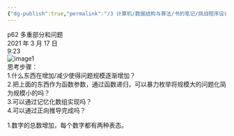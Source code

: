 ```yaml
---
{"dg-publish":true,"permalink":"/3 计算机/数据结构与算法/书的笔记/挑战程序设计竞赛/p62 多重部分和问题/","title":"p62 多重部分和问题"}
---
```



p62 多重部分和问题  
2021 年 3 月 17 日  
9:23  
![image1](/img/user/resources/attachments/image1-44.png)  
思考步骤：  
1.什么东西在增加/减少使得问题规模逐渐增加？  
2.把上面的东西作为函数参数，通过函数递归，可以暴力枚举将规模大的问题化简为规模小的吗？  
3.可以通过记忆化数组实现吗？  
4.可以通过正向推导完成吗？

1.数字的总数增加，每个数字都有两种表态。